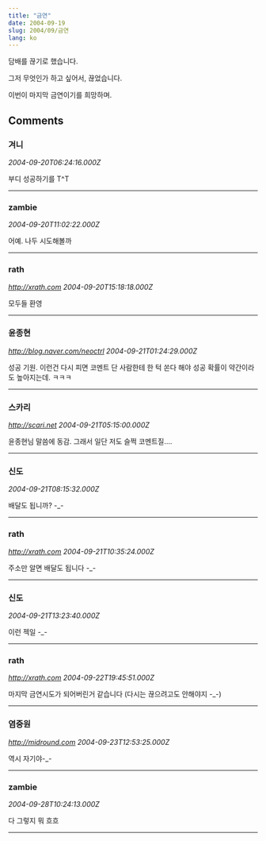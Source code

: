 ```yaml
---
title: "금연"
date: 2004-09-19
slug: 2004/09/금연
lang: ko
---
```


담배를 끊기로 했습니다.

그저 무엇인가 하고 싶어서, 끊었습니다.

이번이 마지막 금연이기를 희망하며.

## Comments

### 겨니
*2004-09-20T06:24:16.000Z*

부디 성공하기를 T^T

---

### zambie
*2004-09-20T11:02:22.000Z*

어예. 나두 시도해볼까

---

### rath
*http://xrath.com*
*2004-09-20T15:18:18.000Z*

모두들 환영

---

### 윤종현
*http://blog.naver.com/neoctrl*
*2004-09-21T01:24:29.000Z*

성공 기원.
이런건 다시 피면 코멘트 단 사람한테 한 턱 쏜다 해야 성공 확률이 약간이라도 높아지는데. ㅋㅋㅋ

---

### 스카리
*http://scari.net*
*2004-09-21T05:15:00.000Z*

윤종현님 말씀에 동감. 그래서 일단 저도 슬쩍 코멘트질....

---

### 신도
*2004-09-21T08:15:32.000Z*

배달도 됩니까? -_-

---

### rath
*http://xrath.com*
*2004-09-21T10:35:24.000Z*

주소만 알면 배달도 됩니다 -_-

---

### 신도
*2004-09-21T13:23:40.000Z*

이런 젝일 -_-

---

### rath
*http://xrath.com*
*2004-09-22T19:45:51.000Z*

마지막 금연시도가 되어버린거 같습니다 (다시는 끊으려고도 안해야지 -_-)

---

### 염중원
*http://midround.com*
*2004-09-23T12:53:25.000Z*

역시 자기야-_-

---

### zambie
*2004-09-28T10:24:13.000Z*

다 그렇지 뭐 흐흐

---

